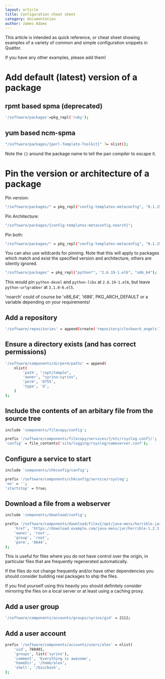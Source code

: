 ```yaml
---
layout: article
title: Configuration cheat sheet
category: documentation
author: James Adams
---
```


This article is intended as quick reference, or cheat sheet showing examples of a variety of common and simple configuration snippets in Quattor.

If you have any other examples, please add them!


Add default (latest) version of a package
=========================================
rpmt based spma (deprecated)
----------------------------

```sh
'/software/packages'=pkg_repl('ruby');
```

yum based ncm-spma
------------------

```sh
"/software/packages/{perl-Template-Toolkit}" ?= nlist();
```

<div class="alert alert-info">
  <p>Note the <code>{}</code> around the package name to tell the pan compiler to escape it.
</div>


Pin the version or architecture of a package
============================================
Pin version:

```sh
"/software/packages/" = pkg_repl("config-templates-metaconfig", "0.1.19-1.el6");
```

Pin Architecture:

```sh
"/software/packages/{config-templates-metaconfig.noarch}";
```

Pin both:

```sh
"/software/packages/" = pkg_repl("config-templates-metaconfig", "0.1.19-1.el6", "noarch");
```

You can also use wildcards for pinning.
Note that this will apply to packages which match and exist the specified version and architecture, others are silently ignored.

```sh
"/software/packages" = pkg_repl("python*", "2.6.19-1.el6", "x86_64");
```

This would pin `python-devel` and `python-libs` at `2.6.19-1.el6`, but leave `python-urlgrabber` at `3.1.0-6.el5`.

<div class="alert alert-info">
  <p>'noarch' could of course be 'x86_64', 'i686', PKG_ARCH_DEFAULT or a variable depending on your requirements!</p>
</div>


Add a repository
----------------

```sh
'/software/repositories' = append(create('repository/clockwork_angels'));
```

Ensure a directory exists (and has correct permissions)
-------------------------------------------------------
```sh
'/software/components/dirperm/paths' = append(
    nlist(
        'path', "/opt/temple",
        'owner', "syrinx:syrinx",
        'perm', '0755',
        'type', 'd',
    )
);

```


Include the contents of an arbitary file from the source tree
-------------------------------------------------------------

```sh
include 'components/filecopy/config';

prefix '/software/components/filecopy/services/{/etc/rsyslog.conf}/';
'config' = file_contents('site/logging/rsyslog/nameserver.conf');
```

Configure a service to start
----------------------------

```sh
include 'components/chkconfig/config';

prefix '/software/components/chkconfig/service/rsyslog';
'on' = '';
'startstop' = true;
```

Download a file from a webserver
--------------------------------

```sh
include 'components/download/config';

prefix '/software/components/download/files{/opt/java-mess/horrible.jar}' = nlist(
    'href', 'https://download.example.com/java-mess/jar/horrible-1.2.3.jar',
    'owner', 'root',
    'group', 'root',
    'perm', '0644',
);

```

<div class="alert alert-info">
  <p>This is useful for files where you do not have control over the origin, in particular files that are frequently regenerated automatically.</p>
  <p>If the files do not change frequently and/or have other dependencies you should consider building real packages to ship the files.</p>
  <p>If you find yourself using this heavily you should definitely consider mirroring the files on a local server or at least using a caching proxy.</p>
</div>

Add a user group
-----------
```sh
'/software/components/accounts/groups/syrinx/gid' = 2112;

```


Add a user account
------------------

```sh
prefix '/software/components/accounts/users/alex' = nlist(
    'uid', 760401,
    'groups', list('syrinx'),
    'comment', 'Everything is awesome',
    'homeDir', '/home/alex',
    'shell', '/bin/bash',
);
```
